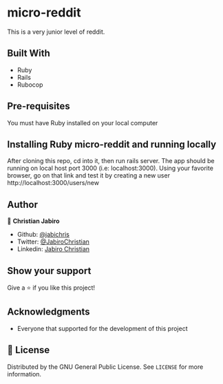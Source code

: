 # micro-reddit

This is a very junior level of reddit.

## Built With

- Ruby
- Rails
- Rubocop

## Pre-requisites

You must have Ruby installed on your local computer

## Installing Ruby micro-reddit and running locally

After cloning this repo, cd into it, then run rails server. The app should be running on local host port 3000 (i.e: localhost:3000). Using your favorite browser, go on that link and test it by creating a new user http://localhost:3000/users/new

## Author

👤 **Christian Jabiro**

- Github: [@jabichris](https://github.com/jabichris)
- Twitter: [@JabiroChristian](https://twitter.com/JabiroChristian)
- Linkedin: [Jabiro Christian](https://www.linkedin.com/in/jabiro-christian-b01054115/)

## Show your support

Give a ⭐️ if you like this project!

## Acknowledgments

- Everyone that supported for the development of this project

## 📝 License

Distributed by the GNU General Public License. See `LICENSE` for more information.
